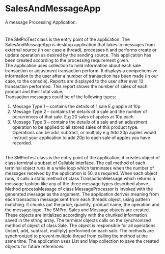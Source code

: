 # SalesAndMessageApp
A message Processing Application.
#
The SMProTest class is the entry point of the application. 
The SalesAndMessageApp is desktop application that takes in messages from external source (in our case a thread), processes it and performs create or update operation as desired by the sending source. This application has been created according to the processing requirement given.<br />
The application uses collection to hold information about each sale transaction or adjustment transaction perform. It displays a comprehensive information to the user after a number of transaction has been made (in our case, to the console). Reports are displayed to the user after ever 10 transaction performed. This report shows the number of sales of each product and their total value.<br />
Transaction messages could be of the following types:
1.	Message Type 1 – contains the details of 1 sale E.g apple at 10p
2.	Message Type 2 – contains the details of a sale and the number of occurrences of that sale. E.g 20 sales of apples at 10p each.
3.	Message Type 3 – contains the details of a sale and an adjustment operation to be applied to all stored sales of this product type. Operations can be add, subtract, or multiply e.g Add 20p apples would instruct your application to add 20p to each sale of apples you have recorded.
<br />
The SMProTest class is the entry point of the application, it creates object of class terminal a subset of Callable interface. 
The call method of each terminal object runs in a while loop which terminates when the number of messages received by the application is 50, as required.
When each object runs, it calls a static method of class TransactionMessage which returns a message fashion like any of the three message types described above. Method processMessage of class MessageProcessor is invoked with the generated message as the argument.
The application derives meaning from each transaction message sent from each threads object, using pattern matching. It chunks out the price, quantity, product name, the operation and the message type. 
The SMPro, Sales and Message objects are created. These objects are initialized accordingly with the chunked information saved in the string array. 
The terminal objects calls on the synchronized method of object of class Sale. The object is responsible for all operations (insert, add, subtract, multiply) performed on each sale. The methods are synchronized to prevent multiple thread from calling the method at the same time.
The application uses List and Map collection to save the created objects for future references.
